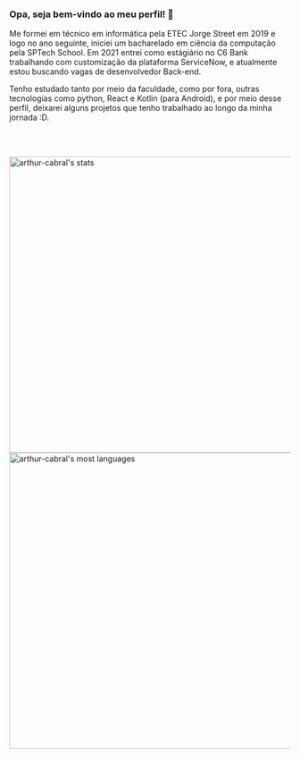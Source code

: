 ### Opa, seja bem-vindo ao meu perfil! 👋

<!--
**arthur-cabral/arthur-cabral** is a ✨ _special_ ✨ repository because its `README.md` (this file) appears on your GitHub profile.

Here are some ideas to get you started:

- 🔭 I’m currently working on ...
- 🌱 I’m currently learning ...
- 👯 I’m looking to collaborate on ...
- 🤔 I’m looking for help with ...
- 💬 Ask me about ...
- 📫 How to reach me: ...
- 😄 Pronouns: ...
- ⚡ Fun fact: ...
-->

Me formei em técnico em informática pela ETEC Jorge Street em 2019 e logo no ano seguinte, iniciei um bacharelado em ciência da computação pela SPTech School. Em 2021 entrei como estágiário no C6 Bank trabalhando com customização da plataforma ServiceNow, e atualmente estou buscando vagas de desenvolvedor Back-end.

Tenho estudado tanto por meio da faculdade, como por fora, outras tecnologias como python, React e Kotlin (para Android), e por meio desse perfil, deixarei alguns projetos que tenho trabalhado ao longo da minha jornada :D.

<!--
## Contact

<p align="left" style="background:yellow">
<a href="https://www.linkedin.com/in/arthur-cabral-89130b1a3/" target="_blank">
  <img align="center" src="https://img.shields.io/badge/-arthur-cabral-05122A?style=flat&logo=linkedin" alt="linkedin"/>
</a>
<a href="https://www.instagram.com/tuco_martins/" target="_blank">
 <img align="center" src="https://img.shields.io/badge/-arthur-cabral-05122A?style=flat&logo=instagram" alt="instagram"/>
</a>
</p>
-->
<br>
<br>

<p align="left">
<img width="530em" src="https://github-readme-stats.vercel.app/api?username=arthur-cabral&show_icons=true&theme=vision-friendly-dark" alt="arthur-cabral's stats"/>
<img width="530em" src="https://github-readme-stats.vercel.app/api/top-langs/?username=arthur-cabral&layout=compact&theme=vision-friendly-dark" alt="arthur-cabral's most languages"/>
</p>
